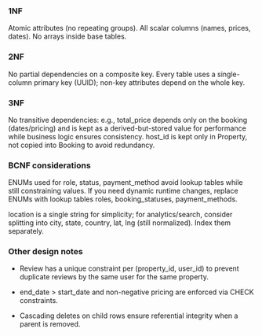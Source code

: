 ### 1NF

Atomic attributes (no repeating groups). All scalar columns (names, prices, dates). No arrays inside base tables.

### 2NF

No partial dependencies on a composite key. Every table uses a single-column primary key (UUID); non-key attributes depend on the whole key.

### 3NF

No transitive dependencies: e.g., total_price depends only on the booking (dates/pricing) and is kept as a derived-but-stored value for performance while business logic ensures consistency. host_id is kept only in Property, not copied into Booking to avoid redundancy.

### BCNF considerations

ENUMs used for role, status, payment_method avoid lookup tables while still constraining values. If you need dynamic runtime changes, replace ENUMs with lookup tables roles, booking_statuses, payment_methods.

location is a single string for simplicity; for analytics/search, consider splitting into city, state, country, lat, lng (still normalized). Index them separately.

### Other design notes

- Review has a unique constraint per (property_id, user_id) to prevent duplicate reviews by the same user for the same property.

- end_date > start_date and non-negative pricing are enforced via CHECK constraints.

- Cascading deletes on child rows ensure referential integrity when a parent is removed.